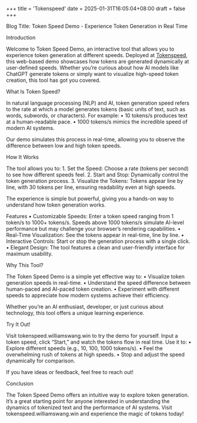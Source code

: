 +++
title = 'Tokenspeed'
date = 2025-01-31T16:05:04+08:00
draft = false
+++

Blog Title: Token Speed Demo - Experience Token Generation in Real Time

Introduction

Welcome to Token Speed Demo, an interactive tool that allows you to experience token generation at different speeds. Deployed at [Tokenspeed](tokenspeed.williamswang.win), this web-based demo showcases how tokens are generated dynamically at user-defined speeds. Whether you’re curious about how AI models like ChatGPT generate tokens or simply want to visualize high-speed token creation, this tool has got you covered.

What Is Token Speed?

In natural language processing (NLP) and AI, token generation speed refers to the rate at which a model generates tokens (basic units of text, such as words, subwords, or characters). For example:
	•	10 tokens/s produces text at a human-readable pace.
	•	1000 tokens/s mimics the incredible speed of modern AI systems.

Our demo simulates this process in real-time, allowing you to observe the difference between low and high token speeds.

How It Works

The tool allows you to:
	1.	Set the Speed: Choose a rate (tokens per second) to see how different speeds feel.
	2.	Start and Stop: Dynamically control the token generation process.
	3.	Visualize the Tokens: Tokens appear line by line, with 30 tokens per line, ensuring readability even at high speeds.

The experience is simple but powerful, giving you a hands-on way to understand how token generation works.

Features
	•	Customizable Speeds: Enter a token speed ranging from 1 token/s to 1000+ tokens/s. Speeds above 1000 tokens/s simulate AI-level performance but may challenge your browser’s rendering capabilities.
	•	Real-Time Visualization: See the tokens appear in real-time, line by line.
	•	Interactive Controls: Start or stop the generation process with a single click.
	•	Elegant Design: The tool features a clean and user-friendly interface for maximum usability.

Why This Tool?

The Token Speed Demo is a simple yet effective way to:
	•	Visualize token generation speeds in real-time.
	•	Understand the speed difference between human-paced and AI-paced token creation.
	•	Experiment with different speeds to appreciate how modern systems achieve their efficiency.

Whether you’re an AI enthusiast, developer, or just curious about technology, this tool offers a unique learning experience.

Try It Out!

Visit tokenspeed.williamswang.win to try the demo for yourself. Input a token speed, click “Start,” and watch the tokens flow in real time. Use it to:
	•	Explore different speeds (e.g., 10, 100, 1000 tokens/s).
	•	Feel the overwhelming rush of tokens at high speeds.
	•	Stop and adjust the speed dynamically for comparison.

If you have ideas or feedback, feel free to reach out!

Conclusion

The Token Speed Demo offers an intuitive way to explore token generation. It’s a great starting point for anyone interested in understanding the dynamics of tokenized text and the performance of AI systems. Visit tokenspeed.williamswang.win and experience the magic of tokens today!

